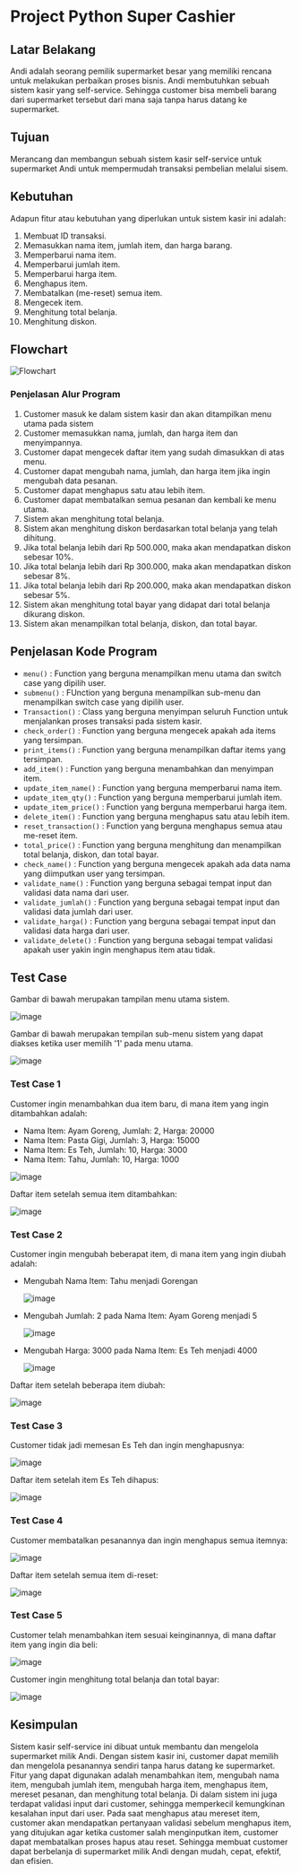 # Project Python Super Cashier

## Latar Belakang
Andi adalah seorang pemilik supermarket besar yang memiliki rencana untuk melakukan perbaikan proses bisnis. Andi membutuhkan sebuah sistem kasir yang self-service. Sehingga customer bisa membeli barang dari supermarket tersebut dari mana saja tanpa harus datang ke supermarket.

## Tujuan
Merancang dan membangun sebuah sistem kasir self-service untuk supermarket Andi untuk mempermudah transaksi pembelian melalui sisem.

## Kebutuhan
Adapun fitur atau kebutuhan yang diperlukan untuk sistem kasir ini adalah:
  1. Membuat ID transaksi.
  2. Memasukkan nama item, jumlah item, dan harga barang.
  3. Memperbarui nama item.
  4. Memperbarui jumlah item.
  5. Memperbarui harga item.
  6. Menghapus item.
  7. Membatalkan (me-reset) semua item.
  8. Mengecek item.
  9. Menghitung total belanja.
  10. Menghitung diskon.

## Flowchart
![Flowchart](https://github.com/randifajar/Super-Cashier/assets/46032161/fff48e7d-8df7-476b-bfd7-6f3b7eaa1e63)

### Penjelasan Alur Program
  1. Customer masuk ke dalam sistem kasir dan akan ditampilkan menu utama pada sistem
  2. Customer memasukkan nama, jumlah, dan harga item dan menyimpannya.
  3. Customer dapat mengecek daftar item yang sudah dimasukkan di atas menu.
  4. Customer dapat mengubah nama, jumlah, dan harga item jika ingin mengubah data pesanan.
  5. Customer dapat menghapus satu atau lebih item.
  6. Customer dapat membatalkan semua pesanan dan kembali ke menu utama.
  7. Sistem akan menghitung total belanja.
  8. Sistem akan menghitung diskon berdasarkan total belanja yang telah dihitung.
  9. Jika total belanja lebih dari Rp 500.000, maka akan mendapatkan diskon sebesar 10%.
  10. Jika total belanja lebih dari Rp 300.000, maka akan mendapatkan diskon sebesar 8%.
  11. Jika total belanja lebih dari Rp 200.000, maka akan mendapatkan diskon sebesar 5%.
  12. Sistem akan menghitung total bayar yang didapat dari total belanja dikurang diskon.
  13. Sistem akan menampilkan total belanja, diskon, dan total bayar.

## Penjelasan Kode Program
  * `menu()` : Function yang berguna menampilkan menu utama dan switch case yang dipilih user.
  * `submenu()` : FUnction yang berguna menampilkan sub-menu dan menampilkan switch case yang dipilih user.
  * `Transaction()` : Class yang berguna menyimpan seluruh Function untuk menjalankan proses transaksi pada sistem kasir.
  * `check_order()` : Function yang berguna mengecek apakah ada items yang tersimpan.
  * `print_items()` : Function yang berguna menampilkan daftar items yang tersimpan.
  * `add_item()` : Function yang berguna menambahkan dan menyimpan item.
  * `update_item_name()` : Function yang berguna memperbarui nama item.
  * `update_item_qty()` : Function yang berguna memperbarui jumlah item.
  * `update_item_price()` : Function yang berguna memperbarui harga item.
  * `delete_item()` : Function yang berguna menghapus satu atau lebih item.
  * `reset_transaction()` : Function yang berguna menghapus semua atau me-reset item.
  * `total_price()` : Function yang berguna menghitung dan menampilkan total belanja, diskon, dan total bayar.
  * `check_name()` : Function yang berguna mengecek apakah ada data nama yang diimputkan user yang tersimpan.
  * `validate_name()` : Function yang berguna sebagai tempat input dan validasi data nama dari user.
  * `validate_jumlah()` : Function yang berguna sebagai tempat input dan validasi data jumlah dari user.
  * `validate_harga()` : Function yang berguna sebagai tempat input dan validasi data harga dari user.
  * `validate_delete()` : Function yang berguna sebagai tempat validasi apakah user yakin ingin menghapus item atau tidak.
  
## Test Case
Gambar di bawah merupakan tampilan menu utama sistem.

![image](https://github.com/randifajar/Super-Cashier/assets/46032161/e69fb281-03d2-4b2f-92bd-146092a25949)

Gambar di bawah merupakan tempilan sub-menu sistem yang dapat diakses ketika user memilih '1' pada menu utama.

![image](https://github.com/randifajar/Super-Cashier/assets/46032161/2d29dbf6-96e7-40e7-b0df-d33b1082b2de)

### Test Case 1
Customer ingin menambahkan dua item baru, di mana item yang ingin ditambahkan adalah:
  * Nama Item: Ayam Goreng, Jumlah: 2, Harga: 20000
  * Nama Item: Pasta Gigi, Jumlah: 3, Harga: 15000
  * Nama Item: Es Teh, Jumlah: 10, Harga: 3000
  * Nama Item: Tahu, Jumlah: 10, Harga: 1000

![image](https://github.com/randifajar/Super-Cashier/assets/46032161/ed9da17a-e977-4dc5-b56e-b14277ac3a9c)

Daftar item setelah semua item ditambahkan:

![image](https://github.com/randifajar/Super-Cashier/assets/46032161/692cf13d-4b77-4637-83af-004d243e534e)

### Test Case 2
Customer ingin mengubah beberapat item, di mana item yang ingin diubah adalah:
  * Mengubah Nama Item: Tahu menjadi Gorengan
    
    ![image](https://github.com/randifajar/Super-Cashier/assets/46032161/ab1261a9-e538-4470-bf41-ca7509ee44a7)
    
  * Mengubah Jumlah: 2 pada Nama Item: Ayam Goreng menjadi 5

    ![image](https://github.com/randifajar/Super-Cashier/assets/46032161/cdb7be50-7f7f-4353-892b-1c4077fbfc97)
    
  * Mengubah Harga: 3000 pada Nama Item: Es Teh menjadi 4000

    ![image](https://github.com/randifajar/Super-Cashier/assets/46032161/5a61ec3b-a1f8-40db-8a98-21f88c4a97d7)

Daftar item setelah beberapa item diubah:

![image](https://github.com/randifajar/Super-Cashier/assets/46032161/fd60bb30-34a4-4221-aac9-374704359033)

### Test Case 3
Customer tidak jadi memesan Es Teh dan ingin menghapusnya:

![image](https://github.com/randifajar/Super-Cashier/assets/46032161/f3a22b89-b045-404f-a257-39ba83e82ecc)

Daftar item setelah item Es Teh dihapus:

![image](https://github.com/randifajar/Super-Cashier/assets/46032161/7f4ecd1d-3d2b-41d4-a105-a703c8240a52)

### Test Case 4
Customer membatalkan pesanannya dan ingin menghapus semua itemnya:

![image](https://github.com/randifajar/Super-Cashier/assets/46032161/a5a5202d-3c0e-447d-bedc-68ff628912e9)

Daftar item setelah semua item di-reset:

![image](https://github.com/randifajar/Super-Cashier/assets/46032161/a83742a1-38b8-45c6-9421-b4c22b1aa8e4)

### Test Case 5
Customer telah menambahkan item sesuai keinginannya, di mana daftar item yang ingin dia beli:

![image](https://github.com/randifajar/Super-Cashier/assets/46032161/1c5af8c9-e999-42a0-97b0-8395f3a8b81e)

Customer ingin menghitung total belanja dan total bayar:

![image](https://github.com/randifajar/Super-Cashier/assets/46032161/a6129e67-af77-4aef-88ca-3813a1e21d09)

## Kesimpulan
Sistem kasir self-service ini dibuat untuk membantu dan mengelola supermarket milik Andi. Dengan sistem kasir ini, customer dapat memilih dan mengelola pesanannya sendiri tanpa harus datang ke supermarket. Fitur yang dapat digunakan adalah menambahkan item, mengubah nama item, mengubah jumlah item, mengubah harga item, menghapus item, mereset pesanan, dan menghitung total belanja. Di dalam sistem ini juga terdapat validasi input dari customer, sehingga memperkecil kemungkinan kesalahan input dari user. Pada saat menghapus atau mereset item, customer akan mendapatkan pertanyaan validasi sebelum menghapus item, yang ditujukan agar ketika customer salah menginputkan item, customer dapat membatalkan proses hapus atau reset. Sehingga membuat customer dapat berbelanja di supermarket milik Andi dengan mudah, cepat, efektif, dan efisien.
